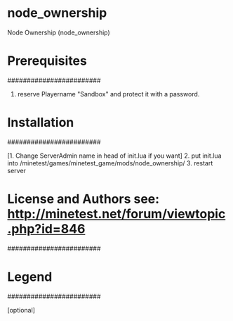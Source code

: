 node_ownership
==============

Node Ownership (node_ownership)




# Prerequisites
########################

1. reserve Playername "Sandbox" and protect it with a password.



# Installation
########################

[1. Change ServerAdmin name in head of init.lua if you want]
2. put init.lua into /minetest/games/minetest_game/mods/node_ownership/
3. restart server




# License and Authors see: http://minetest.net/forum/viewtopic.php?id=846
########################




# Legend
########################

[optional]
